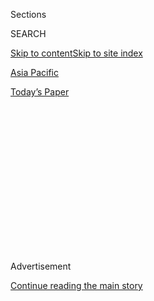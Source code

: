 <div id="app">

<div>

<div>

<div>

<div class="NYTAppHideMasthead css-1q2w90k e1suatyy0">

<div class="section css-ui9rw0 e1suatyy2">

<div class="css-eph4ug er09x8g0">

<div class="css-6n7j50">

</div>

<span class="css-1dv1kvn">Sections</span>

<div class="css-10488qs">

<span class="css-1dv1kvn">SEARCH</span>

</div>

[Skip to content](#site-content)[Skip to site index](#site-index)

</div>

<div id="masthead-section-label" class="css-1wr3we4 eaxe0e00">

[Asia
Pacific](https://www.nytimes3xbfgragh.onion/section/world/asia)

</div>

<div class="css-10698na e1huz5gh0">

</div>

</div>

<div id="masthead-bar-one" class="section hasLinks css-15hmgas e1csuq9d3">

<div class="css-uqyvli e1csuq9d0">

</div>

<div class="css-1uqjmks e1csuq9d1">

</div>

<div class="css-9e9ivx">

[](https://myaccount.nytimes3xbfgragh.onion/auth/login?response_type=cookie&client_id=vi)

</div>

<div class="css-1bvtpon e1csuq9d2">

[Today’s
Paper](https://www.nytimes3xbfgragh.onion/section/todayspaper)

</div>

</div>

</div>

</div>

<div data-aria-hidden="false">

<div id="site-content" data-role="main">

<div>

<div class="css-1aor85t" style="opacity:0.000000001;z-index:-1;visibility:hidden">

<div class="css-1hqnpie">

<div class="css-epjblv">

<span class="css-17xtcya">[Asia
Pacific](/section/world/asia)</span><span class="css-x15j1o">|</span><span class="css-fwqvlz">South
Korea Election Turns Into 2-Way Race as Dark Horse
Surges</span>

</div>

<div class="css-k008qs">

<div class="css-1iwv8en">

<span class="css-18z7m18"></span>

<div>

</div>

</div>

<span class="css-1n6z4y">https://nyti.ms/2pAHKOR</span>

<div class="css-1705lsu">

<div class="css-4xjgmj">

<div class="css-4skfbu" data-role="toolbar" data-aria-label="Social Media Share buttons, Save button, and Comments Panel with current comment count" data-testid="share-tools">

  - 
  - 
  - 
  - 
    
    <div class="css-6n7j50">
    
    </div>

  - 

</div>

</div>

</div>

</div>

</div>

</div>

<div class="css-13pd83m">

</div>

<div id="top-wrapper" class="css-1sy8kpn">

<div id="top-slug" class="css-l9onyx">

Advertisement

</div>

[Continue reading the main
story](#after-top)

<div class="ad top-wrapper" style="text-align:center;height:100%;display:block;min-height:250px">

<div id="top" class="place-ad" data-position="top" data-size-key="top">

</div>

</div>

<div id="after-top">

</div>

</div>

<div id="sponsor-wrapper" class="css-1hyfx7x">

<div id="sponsor-slug" class="css-19vbshk">

Supported by

</div>

[Continue reading the main
story](#after-sponsor)

<div id="sponsor" class="ad sponsor-wrapper" style="text-align:center;height:100%;display:block">

</div>

<div id="after-sponsor">

</div>

</div>

<div class="css-1vkm6nb ehdk2mb0">

# South Korea Election Turns Into 2-Way Race as Dark Horse Surges

</div>

<div class="css-79elbk" data-testid="photoviewer-wrapper">

<div class="css-z3e15g" data-testid="photoviewer-wrapper-hidden">

</div>

<div class="css-1a48zt4 ehw59r15" data-testid="photoviewer-children">

![<span class="css-16f3y1r e13ogyst0" data-aria-hidden="true">Ahn
Cheol-soo after winning the People’s Party presidential nomination
during its convention in Daejeon, South Korea, this month. His support
in the polls has surged ahead of the election in
May.</span><span class="css-cnj6d5 e1z0qqy90" itemprop="copyrightHolder"><span class="css-1ly73wi e1tej78p0">Credit...</span><span><span>Kim
Hong-Ji/Reuters</span></span></span>](https://static01.graylady3jvrrxbe.onion/images/2017/04/15/world/15skorea-1/15skorea-1-articleLarge.jpg?quality=75&auto=webp&disable=upscale)

</div>

</div>

<div class="css-xt80pu e12qa4dv0">

<div class="css-18e8msd">

<div class="css-vp77d3 epjyd6m0">

<div class="css-1baulvz">

By [<span class="css-1baulvz last-byline" itemprop="name">Choe
Sang-Hun</span>](https://www.nytimes3xbfgragh.onion/by/choe-sang-hun)

</div>

</div>

  - April 14,
    2017

  - 
    
    <div class="css-4xjgmj">
    
    <div class="css-d8bdto" data-role="toolbar" data-aria-label="Social Media Share buttons, Save button, and Comments Panel with current comment count" data-testid="share-tools">
    
      - 
      - 
      - 
      - 
        
        <div class="css-6n7j50">
        
        </div>
    
      - 
    
    </div>
    
    </div>

</div>

</div>

<div class="section meteredContent css-1r7ky0e" name="articleBody" itemprop="articleBody">

<div class="css-1fanzo5 StoryBodyCompanionColumn">

<div class="css-53u6y8">

SEOUL, South Korea — Just last month, Ahn Cheol-soo, a software mogul
turned politician, looked like another also-ran for the South Korean
presidential
[election](https://www.nytimes3xbfgragh.onion/2020/04/10/world/asia/coronavirus-south-korea-election.html)
in May. His centrist People’s Party held only 40 seats in the 300-member
Parliament. He was barely polling at 10 percent in surveys.

Now, with less than a month to go before the election and [as tensions
flare on the Korean
Peninsula](https://www.nytimes3xbfgragh.onion/2017/04/14/world/asia/north-korea-china-nuclear.html),
Mr. Ahn, 55, has suddenly become a leading contender to be the next
president, offering hope to conservatives and others alarmed by the
North’s nuclear and missile threats.

The
[election](https://www.nytimes3xbfgragh.onion/2020/04/10/world/asia/coronavirus-south-korea-election.html)
could not be taking place at a more fraught moment. The victor will be
replacing an impeached president and entering office at a time when
tensions between the Koreas are as high as they have been in a long
time.

The outcome is likely to have far-reaching implications for
international efforts to deal with North Korea, analysts say.

</div>

</div>

<div class="css-1fanzo5 StoryBodyCompanionColumn">

<div class="css-53u6y8">

President Trump has been pressing China to exert its influence on the
North to forestall more nuclear tests and missile launches. He has
threatened to act unilaterally if the Chinese do not prevail. The North,
in turn, threatened on Friday to attack American military bases in South
Korea as well as the Blue House, where South Korea’s president resides.

The Chinese leadership has been calling on both the North and the United
States to exercise restraint.

In the midst of this brinkmanship, Mr. Ahn’s support in polls has surged
this month, turning the campaign into a two-way race with Moon Jae-in,
the candidate from the largest political party, the left-leaning
Democrats, who control 119 parliamentary seats. Until now, the election
had [seemed like a
shoo-in](https://www.nytimes3xbfgragh.onion/2017/03/10/world/asia/south-korea-liberals-impeachment.html)
for Mr. Moon.

Mr. Ahn, a boyish former medical doctor and relative neophyte in
politics, calls himself a champion of “new politics” who would heal a
country disillusioned with what he describes as a corrupt and
out-of-touch elite.

But his detractors call him a “stooge” for old politics, beholden to
conservative allies of former President Park Geun-hye, whose
[impeachment and ouster last
month](https://www.nytimes3xbfgragh.onion/2017/03/09/world/asia/park-geun-hye-impeached-south-korea.html)
led to the election.

</div>

</div>

<div class="css-1fanzo5 StoryBodyCompanionColumn">

<div class="css-53u6y8">

Polling experts say that Mr. Ahn owed his recent popularity to people
who shunned conservative candidates after Ms. Park’s corruption scandal
but did not trust Mr. Moon either, especially in dealing with North
Korea’s advancing military abilities.

Mr. Ahn has wooed those people by attacking Ms. Park’s government while
promising to honor its decision to allow the United States to deploy an
advanced missile defense system in the country against the North, a
decision that has infuriated China.

</div>

</div>

<div class="css-79elbk" data-testid="photoviewer-wrapper">

<div class="css-z3e15g" data-testid="photoviewer-wrapper-hidden">

</div>

<div class="css-1a48zt4 ehw59r15" data-testid="photoviewer-children">

![<span class="css-16f3y1r e13ogyst0" data-aria-hidden="true">Moon
Jae-in, left, of the Democratic Party, Mr. Ahn, center, and Sim
Sang-jeung of the Justice Party at the National Assembly in Seoul, the
capital, on Wednesday. Mr. Moon and Mr. Ahn have some similar
views.</span><span class="css-cnj6d5 e1z0qqy90" itemprop="copyrightHolder"><span class="css-1ly73wi e1tej78p0">Credit...</span><span>Lee
Jin-Man/Agence France-Presse — Getty
Images</span></span>](https://static01.graylady3jvrrxbe.onion/images/2017/04/15/world/15skorea-2/15skorea-2-articleLarge.jpg?quality=75&auto=webp&disable=upscale)

</div>

</div>

<div class="css-1fanzo5 StoryBodyCompanionColumn">

<div class="css-53u6y8">

“We should never recognize North Korea as a nuclear power,” Mr. Ahn said
recently, emphasizing that he would prioritize national security if
elected. “If the North is about to launch a nuclear attack, we should
first strike the source of attack.”

The conservative camp, in power for the last nine years, was thrown into
disarray when the National Assembly [voted to
impeach](https://www.nytimes3xbfgragh.onion/2016/12/09/world/asia/south-korea-president-park-geun-hye-impeached.html)
Ms. Park, a conservative icon, in December and a ruling by the
Constitutional Court formally ousted her in March.

With the two main conservative candidates polling in the single digits,
people who would normally vote conservative have been seeking
alternatives.

Their initial enthusiasm for Ban Ki-moon, the former secretary general
of the United Nations, was quashed as he barely began campaigning
[before dropping
out](https://www.nytimes3xbfgragh.onion/2017/02/01/world/asia/ban-ki-moon-president-south-korea.html).

</div>

</div>

<div class="css-1fanzo5 StoryBodyCompanionColumn">

<div class="css-53u6y8">

Then, they rallied behind Ahn Hee-jung, a left-centrist provincial
governor. But Mr. Ahn was eliminated this month when he lost the
Democratic Party primary to Mr. Moon.

Ahn Cheol-soo’s support has since skyrocketed.

“For many centrist and conservative voters, there is no one else to turn
to except Ahn Cheol-soo,” said Kim Jiyoon, a polling expert at the Asan
Institute for Policy Studies in Seoul. “Whether he can win the election
will depend largely on how many of the anti-Moon voters he can persuade
to come out and vote for him.”

Mr. Moon and Mr. Ahn share remarkably similar views on many issues.

Both have liberal goals like narrowing income inequality and overhauling
[the<span class="css-8l6xbc evw5hdy0">
</span>chaebol](http://www.nytimes3xbfgragh.onion/2011/09/14/business/global/south-korean-chaebol-under-increasing-pressure.html),
the family-controlled conglomerates like Samsung that [have
dominated](https://www.nytimes3xbfgragh.onion/2017/01/02/world/asia/south-korea-park-geun-hye-samsung.html)
the economy for decades, often through collusive ties with government,
as shown in Ms. Park’s scandal.

Both promise to review [the unpopular
agreement](https://www.nytimes3xbfgragh.onion/2015/12/29/world/asia/comfort-women-south-korea-japan.html)
Ms. Park’s government had struck with Japan on “comfort women,” the
Korean women forced into sexual slavery by Japan during World War II.

And they both emphasize the importance of the alliance with the United
States. But they argue that sanctions and pressure alone have failed to
stop North Korea’s weapons program and that it is time to try dialogue.
During a televised debate on Thursday, both opposed action by the United
States that might prompt war on the peninsula, like a pre-emptive
military strike against the North.

The candidates even grew up in the same town: Busan, a port city in the
southeast.

But they have vastly different backgrounds and public images. Mr. Ahn is
a paragon of elite success. A son of a medical doctor, Mr. Ahn quit
practicing medicine in 1995 and built a fortune developing the country’s
most successful antivirus software. He later became a graduate school
dean at Seoul National University, his alma mater.

During the debate, he said he would use his school connections and
business background to build a rapport with Mr. Trump. Both Mr. Ahn and
Mr. Trump attended the Wharton School of the University of Pennsylvania.

</div>

</div>

<div class="css-1fanzo5 StoryBodyCompanionColumn">

<div class="css-53u6y8">

“Like Spider-Man, once you have the power, even if you don’t like it,
you have to accept the responsibility that comes with it and act
accordingly,” Mr. Ahn, a science fiction fan, once said in a magazine
interview.

</div>

</div>

<div class="css-79elbk" data-testid="photoviewer-wrapper">

<div class="css-z3e15g" data-testid="photoviewer-wrapper-hidden">

</div>

<div class="css-1a48zt4 ehw59r15" data-testid="photoviewer-children">

<div class="css-1xdhyk6 erfvjey0">

<span class="css-1ly73wi e1tej78p0">Image</span>

<div class="css-zjzyr8">

<div data-testid="lazyimage-container" style="height:257.77777777777777px">

</div>

</div>

</div>

<span class="css-16f3y1r e13ogyst0" data-aria-hidden="true">Mr. Moon in
Seoul this week. Until now, the election had seemed like a shoo-in for
him.</span><span class="css-cnj6d5 e1z0qqy90" itemprop="copyrightHolder"><span class="css-1ly73wi e1tej78p0">Credit...</span><span>Yonhap,
via European Pressphoto Agency</span></span>

</div>

</div>

<div class="css-1fanzo5 StoryBodyCompanionColumn">

<div class="css-53u6y8">

In 2011, his plain talk about justice and the despair of jobless young
citizens made him an instant political star in South Korea, where
grievances over a government that served the privileged rather than the
common good [created a political
tinderbox](http://www.nytimes3xbfgragh.onion/2011/11/20/world/asia/a-new-voice-grips-south-korea-with-plain-talk-about-inequality-and-justice.html)
that would eventually explode in Ms. Park’s impeachment. In 2012, he won
a parliamentary seat.

Mr. Moon, 64, a human rights lawyer and former student activist, served
in important political posts in the government of his closest friend and
ideological ally, Roh Moo-hyun, the president from 2003 to 2008. If Mr.
Moon is elected, conservatives fear, he would revive Mr. Roh’s
“[sunshine
policy](http://www.nytimes3xbfgragh.onion/2008/01/17/world/asia/17korea.html)”
of trying to build trust with North Korea through aid, investment and
exchanges.

The policy brought an unprecedented détente on the divided peninsula.
But conservatives argue that it helped finance the North’s nuclear
weapons program. They also view Mr. Moon as a replica of Mr. Roh, who
once said he would never “kowtow to the Americans.”

In a book published in January, Mr. Moon said South Korea should learn
to “say no to the Americans.”

“Given the tough-sounding foreign policy team of the Trump
administration, some South Koreans fear that friction with Washington
would be more likely under Moon than under Ahn,” said Ko Sung-kook, a
political commentator.

</div>

</div>

<div class="css-1fanzo5 StoryBodyCompanionColumn">

<div class="css-53u6y8">

This year, as the ballistic missile threat from the North grows,
conservatives and liberals are sharply split over the American
deployment of [an antimissile
system](https://www.nytimes3xbfgragh.onion/2017/03/06/world/asia/north-korea-thaad-missile-defense-us-china.html)
known as Terminal High Altitude Area Defense, or Thaad. Mr. Ahn and Mr.
Moon were among the first to oppose the deployment.

But Mr. Ahn later changed his stance, saying that it was “irresponsible”
for a future president to reverse a deal struck between the two
governments. That shift helped him attract conservative voters, analysts
said.

Because of his business background, Mr. Ahn comes across as more
palatable for conservative voters than Mr. Moon, said Bae Jong-chan,
research director at Research and Research, an opinion survey company.

But many consider Mr. Ahn a naïve populist. He also faces doubts about
whether his small opposition party can push policies through a
contentious Parliament, Mr. Bae said.

“What can you do with only 40 parliamentary seats?” Mr. Moon recently
said of Mr. Ahn.

With Mr. Ahn catching up fast, Mr. Moon has redoubled his efforts to
bolster his national security credentials. He said that if the North
conducted another nuclear test, dialogue with North Korea would be
difficult and the Thaad deployment “inevitable.”

“I will create a government most feared by North Korea, most trusted by
the United States and most reliable for China,” Mr. Moon said in a
nationally televised campaign speech on Thursday.

For his part, Mr. Ahn recently changed what detractors [have called his
feminine voice](http://tv.naver.com/v/1551851), to sound more tough and
seasoned.

“If you can’t change yourself, how can you change the nation?” he told
the daily JoongAng Ilbo this week.

</div>

</div>

</div>

<div>

</div>

<div>

</div>

<div>

</div>

<div>

<div id="bottom-wrapper" class="css-1ede5it">

<div id="bottom-slug" class="css-l9onyx">

Advertisement

</div>

[Continue reading the main
story](#after-bottom)

<div id="bottom" class="ad bottom-wrapper" style="text-align:center;height:100%;display:block;min-height:90px">

</div>

<div id="after-bottom">

</div>

</div>

</div>

</div>

</div>

## Site Index

<div>

</div>

## Site Information Navigation

  - [© <span>2020</span> <span>The New York Times
    Company</span>](https://help.nytimes3xbfgragh.onion/hc/en-us/articles/115014792127-Copyright-notice)

<!-- end list -->

  - [NYTCo](https://www.nytco.com/)
  - [Contact
    Us](https://help.nytimes3xbfgragh.onion/hc/en-us/articles/115015385887-Contact-Us)
  - [Work with us](https://www.nytco.com/careers/)
  - [Advertise](https://nytmediakit.com/)
  - [T Brand Studio](http://www.tbrandstudio.com/)
  - [Your Ad
    Choices](https://www.nytimes3xbfgragh.onion/privacy/cookie-policy#how-do-i-manage-trackers)
  - [Privacy](https://www.nytimes3xbfgragh.onion/privacy)
  - [Terms of
    Service](https://help.nytimes3xbfgragh.onion/hc/en-us/articles/115014893428-Terms-of-service)
  - [Terms of
    Sale](https://help.nytimes3xbfgragh.onion/hc/en-us/articles/115014893968-Terms-of-sale)
  - [Site
    Map](https://spiderbites.nytimes3xbfgragh.onion)
  - [Help](https://help.nytimes3xbfgragh.onion/hc/en-us)
  - [Subscriptions](https://www.nytimes3xbfgragh.onion/subscription?campaignId=37WXW)

</div>

</div>

</div>

</div>
